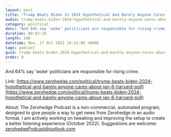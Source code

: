 ```yaml
---
layout: post
title: "Trump Beats Biden In 2024 Hypothetical And Barely Anyone Cares About Jan. 6: Harvard Poll"
audio: trump-beats-biden-2024-hypothetical-and-barely-anyone-cares-about-jan-6-harvard-poll-1
category: political
desc: "And 64% say 'woke' politicians are responsible for rising crime."
duration: 00:03:10
length: 190
datetime: Mon, 17 Oct 2022 19:33:00 +0000
tags: podcast
guid: trump-beats-biden-2024-hypothetical-and-barely-anyone-cares-about-jan-6-harvard-poll-0
order: 0
---
```

And 64% say 'woke' politicians are responsible for rising crime.

Link: [https://www.zerohedge.com/political/trump-beats-biden-2024-hypothetical-and-barely-anyone-cares-about-jan-6-harvard-poll](https://www.zerohedge.com/political/trump-beats-biden-2024-hypothetical-and-barely-anyone-cares-about-jan-6-harvard-poll)

About: The Zerohedge Podcast is a non-commercial, automated program, designed to give people a way to get news from Zerohedge in an audio format.  I am actively working on tweaking and improving the setup to create a better listening experience (October 2022).  Suggestions are welcome: [zerohedgePodcast@outlook.com](mailto:zerohedgePodcast@outlook.com)